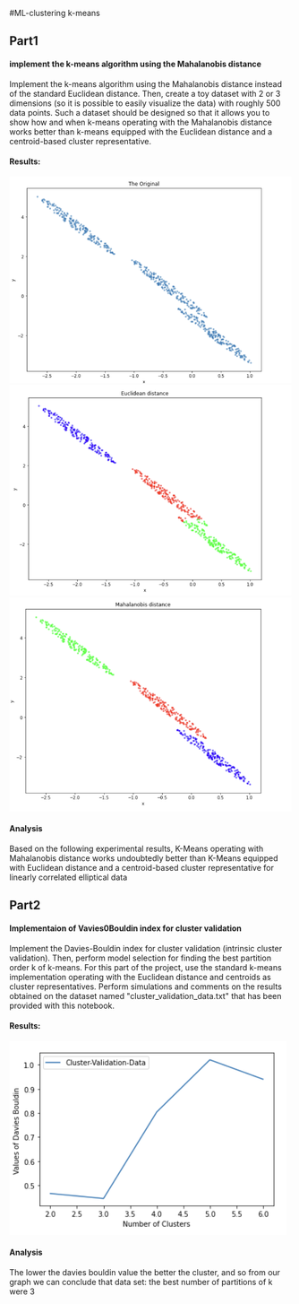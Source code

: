 #ML-clustering k-means

## Part1
#### implement the k-means algorithm using the Mahalanobis distance
Implement the k-means algorithm using the Mahalanobis distance instead of the standard Euclidean distance. Then, create a toy dataset with 2 or 3 dimensions (so it is possible to easily visualize the data) with roughly 500 data points. Such a dataset should be designed so that it allows you to show how and when k-means operating with the Mahalanobis distance works better than k-means equipped with the Euclidean distance and a centroid-based cluster representative.

#### Results:
![](./img/1.png)
![](./img/2.png)
![](./img/3.png)

#### Analysis
Based on the following experimental results, K-Means operating with Mahalanobis distance works undoubtedly better than K-Means equipped with Euclidean distance and a centroid-based cluster representative for linearly correlated elliptical data

## Part2
#### Implementaion of Vavies0Bouldin index for cluster validation
Implement the Davies-Bouldin index for cluster validation (intrinsic cluster validation). Then, perform model selection for finding the best partition order k of k-means. For this part of the project, use the standard k-means implementation operating with the Euclidean distance and centroids as cluster representatives. Perform simulations and comments on the results obtained on the dataset named "cluster_validation_data.txt" that has been provided with this notebook.

#### Results:
![](./img/4.png)

#### Analysis
The lower the davies bouldin value the better the cluster, and so from our graph we can conclude that data set: the best number of partitions of k were 3
